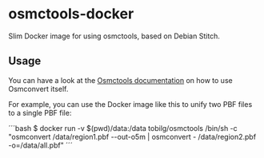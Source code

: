 # osmctools-docker
Slim Docker image for using osmctools, based on Debian Stitch.

## Usage

You can have a look at the [Osmctools documentation](https://wiki.openstreetmap.org/wiki/Osmconvert) on how to use Osmconvert itself. 

For example, you can use the Docker image like this to unify two PBF files to a single PBF file:

´´´bash
$ docker run -v $(pwd)/data:/data tobilg/osmctools /bin/sh -c "osmconvert /data/region1.pbf --out-o5m | osmconvert - /data/region2.pbf -o=/data/all.pbf"
´´´ 

